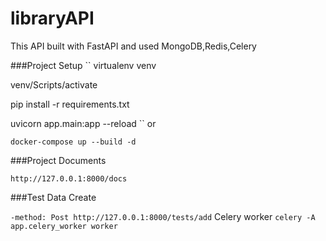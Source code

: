 # libraryAPI

This API built with FastAPI and used MongoDB,Redis,Celery

###Project Setup
``
virtualenv venv

venv/Scripts/activate

pip install -r requirements.txt

uvicorn app.main:app --reload
``
or

``
docker-compose up --build -d
``

###Project Documents

``
http://127.0.0.1:8000/docs
``

###Test Data Create

``
-method: Post
http://127.0.0.1:8000/tests/add
``
Celery worker
``
celery -A app.celery_worker worker
``
